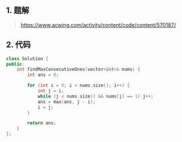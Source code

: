 ## 1. 题解
> https://www.acwing.com/activity/content/code/content/570187/

## 2. 代码
```c++
class Solution {
public:
    int findMaxConsecutiveOnes(vector<int>& nums) {
        int ans = 0;

        for (int i = 0; i < nums.size(); i++) {
            int j = i;
            while (j < nums.size() && nums[j] == 1) j++;
            ans = max(ans, j - i);
            i = j;
        }

        return ans;
    }
};
```